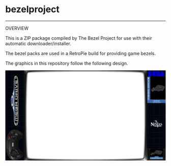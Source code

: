 # bezelproject

-------
OVERVIEW

This is a ZIP package compiled by The Bezel Project for use with their automatic downloader/installer.

The bezel packs are used in a RetroPie build for providing game bezels.

The graphics in this repository follow the following design.

![Sample bezel](https://github.com/thebezelproject/bezelprojectSA-MegaDrive/blob/master/retroarch/overlay/GameBezels/Megadrive/3%20Ninjas%20Kick%20Back%20(USA).png?raw=true)
